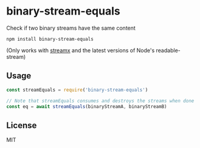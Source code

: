 # binary-stream-equals

Check if two binary streams have the same content

```
npm install binary-stream-equals
```

(Only works with [streamx](https://github.com/streamxorg/streamx) and the latest versions of Node's readable-stream)

## Usage

``` js
const streamEquals = require('binary-stream-equals')

// Note that streamEquals consumes and destroys the streams when done
const eq = await streamEquals(binaryStreamA, binaryStreamB)
```

## License

MIT
